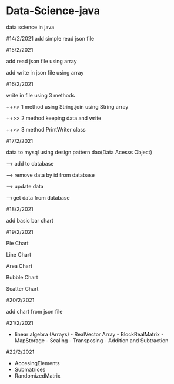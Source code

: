 # Data-Science-java
data science in java

#14/2/2021
add simple read json file

#15/2/2021

add read json file using array

add write in json file using array

#16/2/2021

write in file using 3 methods

++>> 1 method using
     String.join
     using String array
     
++>> 2 method keeping data and write

++>> 3 method PrintWriter class

#17/2/2021

data to mysql using design pattern dao(Data Acesss Object)

--> add to database
 
--> remove data by id from database

--> update data 

-->get data from database

#18/2/2021

add basic bar chart

#19/2/2021

Pie Chart

Line Chart

Area Chart

Bubble Chart

Scatter Chart

#20/2/2021

add chart from json file

#21/2/2021

- linear algebra (Arrays)
        - RealVector Array
        - BlockRealMatrix
        - MapStorage
        - Scaling
        - Transposing
        - Addition and Subtraction

#22/2/2021

- AccesingElements
- Submatrices
- RandomizedMatrix
